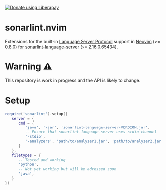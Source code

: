 <script src="https://liberapay.com/schrieveslaach/widgets/button.js"></script>
<noscript><a href="https://liberapay.com/schrieveslaach/donate"><img alt="Donate using Liberapay" src="https://liberapay.com/assets/widgets/donate.svg"></a></noscript>

# sonarlint.nvim

Extensions for the built-in [Language Server Protocol][1] support in [Neovim][2] (>= 0.8.0) for [sonarlint-language-server][3] (>= 2.16.0.65434).

[1]: https://microsoft.github.io/language-server-protocol/
[2]: https://neovim.io/
[3]: https://github.com/SonarSource/sonarlint-language-server

# Warning :warning:

This repository is work in progress and the API is likely to change.

# Setup

```lua
require('sonarlint').setup({
   server = {
      cmd = { 
         'java', '-jar', 'sonarlint-language-server-VERSION.jar',
         -- Ensure that sonarlint-language-server uses stdio channel
         '-stdio',
         '-analyzers', 'path/to/analyzer1.jar', 'path/to/analyzer2.jar',
      }
   },
   filetypes = {
      -- Tested and working
      'python',
      -- Not yet working but will be adressed soon
      'java',
   }
})
```

